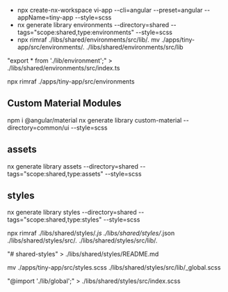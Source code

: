 - npx create-nx-workspace vi-app --cli=angular --preset=angular --appName=tiny-app --style=scss
- nx generate library environments --directory=shared --tags="scope:shared,type:environments" --style=scss
- npx rimraf ./libs/shared/environments/src/lib/_._
  mv ./apps/tiny-app/src/environments/_._ ./libs/shared/environments/src/lib

"export \* from './lib/environment';" > ./libs/shared/environments/src/index.ts

npx rimraf ./apps/tiny-app/src/environments

## Custom Material Modules

npm i @angular/material
nx generate library custom-material --directory=common/ui --style=scss

## assets

nx generate library assets --directory=shared --tags="scope:shared,type:assets" --style=scss

## styles

nx generate library styles --directory=shared --tags="scope:shared,type:styles" --style=scss

npx rimraf ./libs/shared/styles/_.js ./libs/shared/styles/_.json ./libs/shared/styles/src/_._ ./libs/shared/styles/src/lib/_._

"# shared-styles" > ./libs/shared/styles/README.md

mv ./apps/tiny-app/src/styles.scss ./libs/shared/styles/src/lib/\_global.scss

"@import './lib/global';" > ./libs/shared/styles/src/index.scss
